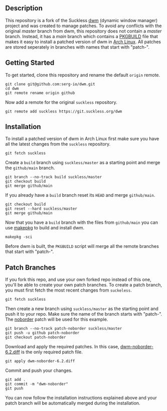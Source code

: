 ## Description ##

This repository is a fork of the Suckless [dwm](https://dwm.suckless.org/) (dynamic window manager)
project and was created to manage patches. To avoid any conflicts with the original _master_ branch
from dwm, this repository does not contain a _master_ branch. Instead, it has a _main_ branch which
contains a [PKGBUILD](https://wiki.archlinux.org/index.php/PKGBUILD) file that makes it easy to
install a patched version of dwm in [Arch Linux](https://www.archlinux.org/). All patches are stored
seperately in branches with names that start with "patch-".

## Getting Started ##

To get started, clone this repository and rename the default `origin` remote.

	git clone git@github.com:serg-io/dwm.git
	cd dwm
	git remote rename origin github

Now add a remote for the original `suckless` repository.

	git remote add suckless https://git.suckless.org/dwm

## Installation ##

To install a patched version of dwm in Arch Linux first make sure you have all the latest changes
from the `suckless` repository.

	git fetch suckless

Create a `build` branch using `suckless/master` as a starting point and merge the `github/main`
branch.

	git branch --no-track build suckless/master
	git checkout build
	git merge github/main

If you already have a `build` branch reset its `HEAD` and merge `github/main`.

	git checkout build
	git reset --hard suckless/master
	git merge github/main

Now that you have a `build` branch with the files from `github/main` you can use
[makepkg](https://wiki.archlinux.org/index.php/Makepkg) to build and install dwm.

	makepkg -sci

Before dwm is built, the `PKGBUILD` script will merge all the remote branches that start with
"patch-".

## Patch Branches ##

If you fork this repo, and use your own forked repo instead of this one, you'll be able to create
your own patch branches. To create a patch branch, you must first fetch the most recent changes
from `suckeless`.

	git fetch suckless

Then create a new branch using `suckless/master` as the starting point and push it to your
repo. Make sure the name of the branch starts with "patch-". The
[noborder](https://dwm.suckless.org/patches/noborder/) patch will be used for this example.

	git branch --no-track patch-noborder suckless/master
	git push -u github patch-noborder
	git checkout patch-noborder

Download and apply the required patches. In this case,
[dwm-noborder-6.2.diff](https://dwm.suckless.org/patches/noborder/dwm-noborder-6.2.diff) is the
only required patch file.

	git apply dwm-noborder-6.2.diff

Commit and push your changes.

	git add .
	git commit -m "dwm-noborder"
	git push

You can now follow the installation instructions explained above and your patch branch will be
automatically merged during the installation.